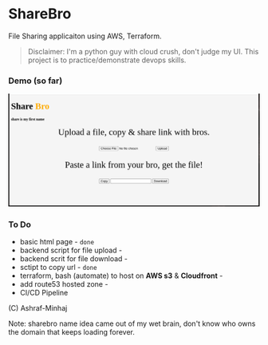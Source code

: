 # ShareBro
 File Sharing applicaiton using AWS, Terraform.

> Disclaimer: I'm a python guy with cloud crush, don't judge my UI. This project is to practice/demonstrate devops skills.

### Demo (so far)
![cover](docs/init_demo.png)

### To Do
* basic html page - `done`
* backend script for file upload - 
* backend scrit for file download -
* sctipt to copy url - `done`
* terraform, bash (automate) to host on **AWS s3** & **Cloudfront** -
* add route53 hosted zone - 
* CI/CD Pipeline

(C) Ashraf-Minhaj

Note: sharebro name idea came out of my wet brain, don't know who owns the domain that keeps loading forever.